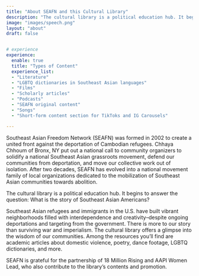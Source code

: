 ```yaml
---
title: "About SEAFN and this Cultural Library"
description: "The cultural library is a political education hub. It begins to answer the question: What is the story of Southeast Asian Americans? "
image: "images/speech.png"
layout: "about"
draft: false


# experience
experience:
  enable: true
  title: "Types of Content"
  experience_list:
  - "Literature"
  - "LGBTQ dictionaries in Southeast Asian languages"
  - "Films"
  - "Scholarly articles"
  - "Podcasts"
  - "SEAFN original content"
  - "Songs"
  - "Short-form content section for TikToks and IG Carousels"

---
```


Southeast Asian Freedom Network (SEAFN) was formed in 2002 to create a united front against the deportation of Cambodian refugees. Chhaya Chhoum of Bronx, NY put out a national call to community organizers to solidify a national Southeast Asian grassroots movement, defend our communities from deportation, and move our collective work out of isolation. After two decades, SEAFN has evolved into a national movement family of local organizations dedicated to the mobilization of Southeast Asian communities towards abolition. 

The cultural library is a political education hub. It begins to answer the question: What is the story of Southeast Asian Americans? 

Southeast Asian refugees and immigrants in the U.S. have built vibrant neighborhoods filled with interdependence and creativity–despite ongoing deportations and targeting from the government. There is more to our story than surviving war and imperialism. The cultural library offers a glimpse into the wisdom of our communities. Among the resources you’ll find are academic articles about domestic violence, poetry, dance footage, LGBTQ dictionaries, and more. 


SEAFN is grateful for the partnership of 18 Million Rising and AAPI Women Lead, who also contribute to the library’s contents and promotion. 


